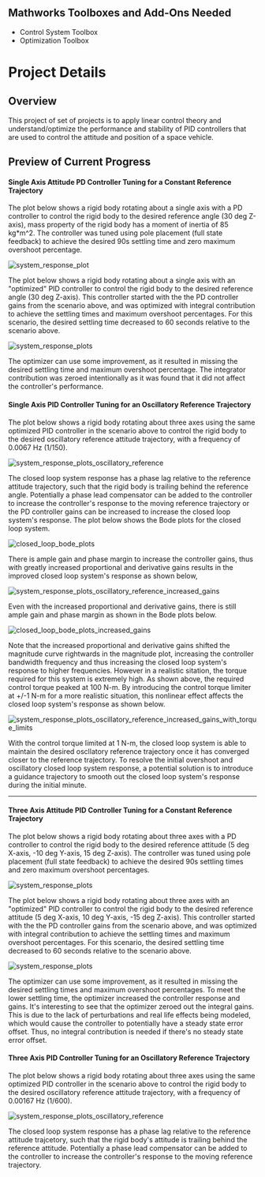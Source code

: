 ## Mathworks Toolboxes and Add-Ons Needed
* Control System Toolbox
* Optimization Toolbox

# Project Details

## Overview
This project of set of projects is to apply linear control theory and understand/optimize the performance and stability of PID controllers that are used to control the attitude and position of a space vehicle. 

## Preview of Current Progress

#### Single Axis Attitude PD Controller Tuning for a Constant Reference Trajectory
The plot below shows a rigid body rotating about a single axis with a PD controller to control the rigid body to the desired reference angle (30 deg Z-axis), mass property of the rigid body has a moment of inertia of 85 kg*m^2. The controller was tuned using pole placement (full state feedback) to achieve the desired 90s settling time and zero maximum overshoot percentage. 

![system_response_plot](https://github.com/user-attachments/assets/a0476f74-4853-4d86-bab5-0f536522e92c)

The plot below shows a rigid body rotating about a single axis with an "optimized" PID controller to control the rigid body to the desired reference angle (30 deg Z-axis). This controller started with the the PD controller gains from the scenario above, and was optimized with integral contribution to achieve the settling times and maximum overshoot percentages. For this scenario, the desired settling time decreased to 60 seconds relative to the scenario above.

![system_response_plots](https://github.com/user-attachments/assets/c59083e9-9fc3-4fb5-ad2c-19169d7c41b3)

The optimizer can use some improvement, as it resulted in missing the desired settling time and maximum overshoot percentage. The integrator contribution was zeroed intentionally as it was found that it did not affect the controller's performance.

#### Single Axis PID Controller Tuning for an Oscillatory Reference Trajectory
The plot below shows a rigid body rotating about three axes using the same optimized PID controller in the scenario above to control the rigid body to the desired oscillatory reference attitude trajectory, with a frequency of 0.0067 Hz (1/150).

![system_response_plots_oscillatory_reference](https://github.com/user-attachments/assets/31dfdf25-f100-402d-b9f6-9cb7228bbf5a)

The closed loop system response has a phase lag relative to the reference attitude trajectory, such that the rigid body is trailing behind the reference angle. Potentially a phase lead compensator can be added to the controller to increase the controller's response to the moving reference trajectory or the PD controller gains can be increased to increase the closed loop system's response. The plot below shows the Bode plots for the closed loop system.

![closed_loop_bode_plots](https://github.com/user-attachments/assets/ab5e32e8-0e1a-4657-b89f-d937da09bc16)

There is ample gain and phase margin to increase the controller gains, thus with greatly increased proportional and derivative gains results in the improved closed loop system's response as shown below,

![system_response_plots_oscillatory_reference_increased_gains](https://github.com/user-attachments/assets/3a560a5b-9886-4aff-a845-9f5ff4b89b55)

Even with the increased proportional and derivative gains, there is still ample gain and phase margin as shown in the Bode plots below.

![closed_loop_bode_plots_increased_gains](https://github.com/user-attachments/assets/22c99da9-ec0c-41ba-86ac-43240ea26bef)

Note that the increased proportional and derivative gains shifted the magnitude curve rightwards in the magnitude plot, increasing the controller bandwidth frequency and thus increasing the closed loop system's response to higher frequencies. However in a realistic sitation, the torque required for this system is extremely high. As shown above, the required control torque peaked at 100 N-m. By introducing the control torque limiter at +/-1 N-m for a more realistic situation, this nonlinear effect affects the closed loop system's response as shown below.

![system_response_plots_oscillatory_reference_increased_gains_with_torque_limits](https://github.com/user-attachments/assets/99fdb821-661f-4e78-9311-26fa29c82d50)

With the control torque limited at 1 N-m, the closed loop system is able to maintain the desired oscllatory reference trajectory once it has converged closer to the reference trajectory. To resolve the initial overshoot and oscillatory closed loop system response, a potential solution is to introduce a guidance trajectory to smooth out the closed loop system's response during the initial minute.


---------------

#### Three Axis Attitude PID Controller Tuning for a Constant Reference Trajectory
The plot below shows a rigid body rotating about three axes with a PD controller to control the rigid body to the desired reference attitude (5 deg X-axis, -10 deg Y-axis, 15 deg Z-axis). The controller was tuned using pole placement (full state feedback) to achieve the desired 90s settling times and zero maximum overshoot percentages. 

![system_response_plots](https://github.com/user-attachments/assets/02461306-ec9b-4ab8-8059-b22ed336d479)


The plot below shows a rigid body rotating about three axes with an "optimized" PID controller to control the rigid body to the desired reference attitude (5 deg X-axis, 10 deg Y-axis, -15 deg Z-axis). This controller started with the the PD controller gains from the scenario above, and was optimized with integral contribution to achieve the settling times and maximum overshoot percentages. For this scenario, the desired settling time decreased to 60 seconds relative to the scenario above.

![system_response_plots](https://github.com/user-attachments/assets/179f81f8-3384-4b28-a689-33e23b48d5fa)

The optimizer can use some improvement, as it resulted in missing the desired settling times and maximum overshoot percentages. To meet the lower settling time, the optimizer increased the controller response and gains. It's interesting to see that the optimizer zeroed out the integral gains. This is due to the lack of perturbations and real life effects being modeled, which would cause the controller to potentially have a steady state error offset. Thus, no integral contribution is needed if there's no steady state error offset.

#### Three Axis PID Controller Tuning for an Oscillatory Reference Trajectory
The plot below shows a rigid body rotating about three axes using the same optimized PID controller in the scenario above to control the rigid body to the desired oscillatory reference attitude trajectory, with a frequency of 0.00167 Hz (1/600).

![system_response_plots_oscillatory_reference](https://github.com/user-attachments/assets/dd42487b-c1e4-4b5b-9254-ffe6b2ce2bd2)

The closed loop system response has a phase lag relative to the reference attitude trajcetory, such that the rigid body's attitude is trailing behind the reference attitude. Potentially a phase lead compensator can be added to the controller to increase the controller's response to the moving reference trajectory. 
